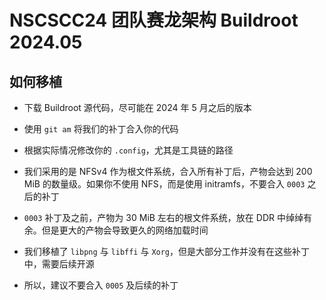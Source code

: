 # NSCSCC24 团队赛龙架构 Buildroot 2024.05

## 如何移植

- 下载 Buildroot 源代码，尽可能在 2024 年 5 月之后的版本

- 使用 `git am` 将我们的补丁合入你的代码

- 根据实际情况修改你的 `.config`，尤其是工具链的路径

- 我们采用的是 NFSv4 作为根文件系统，合入所有补丁后，产物会达到 200 MiB 的数量级。如果你不使用 NFS，而是使用 initramfs，不要合入 `0003` 之后的补丁

- `0003` 补丁及之前，产物为 30 MiB 左右的根文件系统，放在 DDR 中绰绰有余。但是更大的产物会导致更久的网络加载时间

- 我们移植了 `libpng` 与 `libffi` 与 `Xorg`，但是大部分工作并没有在这些补丁中，需要后续开源
  
- 所以，建议不要合入 `0005` 及后续的补丁
